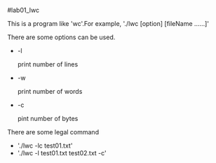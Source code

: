 #lab01_lwc

This is a program like 'wc'.For example, './lwc [option]  [fileName ......]'

There are some options can be used.

* -l

    print number of lines
* -w

    print number of words
* -c

    pint number of bytes

There are some legal command
* './lwc -lc test01.txt'
* './lwc -l test01.txt test02.txt -c'
